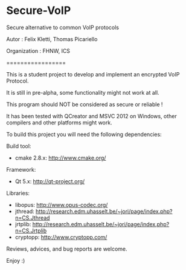 Secure-VoIP
================

Secure alternative to common VoIP protocols

Autor : Felix Kletti, Thomas Picariello

Organization : FHNW, ICS

=================

This is a student project to develop and implement an encrypted VoIP Protocol.

It is still in pre-alpha, some functionality might not work at all.

This program should NOT be considered as secure or reliable !

It has been tested with QCreator and MSVC 2012 on Windows,
other compilers and other platforms might work.

To build this project you will need the following dependencies:

Build tool:
 - cmake 2.8.x: http://www.cmake.org/

Framework:
 - Qt 5.x: http://qt-project.org/
 
Libraries:
 - libopus: http://www.opus-codec.org/
 - jthread: http://research.edm.uhasselt.be/~jori/page/index.php?n=CS.Jthread
 - jrtplib: http://research.edm.uhasselt.be/~jori/page/index.php?n=CS.Jrtplib
 - cryptopp: http://www.cryptopp.com/

Reviews, advices, and bug reports are welcome.

Enjoy :)
